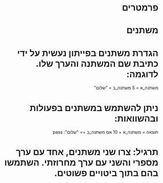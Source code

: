 <style>
    body {
        direction: rtl;
    }
</style>

# פרמטרים

# משתנים
# הגדרת משתנים בפייתון נעשית על ידי כתיבת שם המשתנה והערך שלו. לדוגמה:
משתנה_א = 5
משתנה_ב = "שלום"

# ניתן להשתמש במשתנים בפעולות ובהשוואות:
תוצאה = משתנה_א + 10
אם משתנה_ב == "שלום":
    pass

# תרגיל: צרו שני משתנים, אחד עם ערך מספרי והשני עם ערך מחרוזתי. השתמשו בהם בתוך ביטויים פשוטים.


